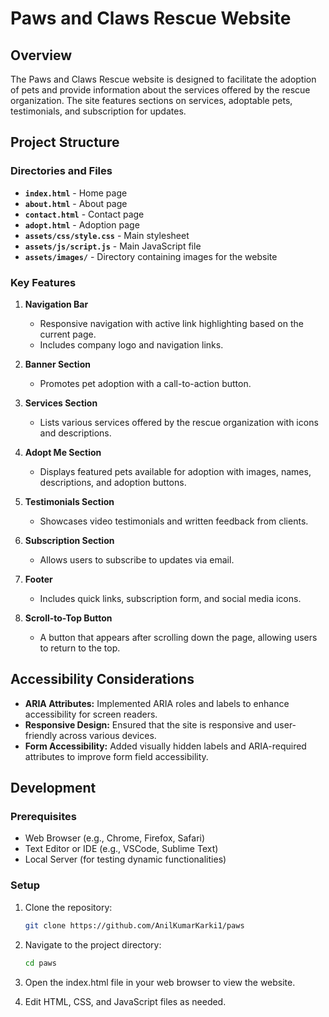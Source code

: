 # Paws and Claws Rescue Website

## Overview

The Paws and Claws Rescue website is designed to facilitate the adoption of pets and provide information about the services offered by the rescue organization. The site features sections on services, adoptable pets, testimonials, and subscription for updates.

## Project Structure

### Directories and Files

- **`index.html`** - Home page
- **`about.html`** - About page
- **`contact.html`** - Contact page
- **`adopt.html`** - Adoption page
- **`assets/css/style.css`** - Main stylesheet
- **`assets/js/script.js`** - Main JavaScript file
- **`assets/images/`** - Directory containing images for the website

### Key Features

1. **Navigation Bar**
   - Responsive navigation with active link highlighting based on the current page.
   - Includes company logo and navigation links.

2. **Banner Section**
   - Promotes pet adoption with a call-to-action button.

3. **Services Section**
   - Lists various services offered by the rescue organization with icons and descriptions.

4. **Adopt Me Section**
   - Displays featured pets available for adoption with images, names, descriptions, and adoption buttons.

5. **Testimonials Section**
   - Showcases video testimonials and written feedback from clients.

6. **Subscription Section**
   - Allows users to subscribe to updates via email.

7. **Footer**
   - Includes quick links, subscription form, and social media icons.

8. **Scroll-to-Top Button**
   - A button that appears after scrolling down the page, allowing users to return to the top.

## Accessibility Considerations

- **ARIA Attributes:** Implemented ARIA roles and labels to enhance accessibility for screen readers.
- **Responsive Design:** Ensured that the site is responsive and user-friendly across various devices.
- **Form Accessibility:** Added visually hidden labels and ARIA-required attributes to improve form field accessibility.

## Development

### Prerequisites

- Web Browser (e.g., Chrome, Firefox, Safari)
- Text Editor or IDE (e.g., VSCode, Sublime Text)
- Local Server (for testing dynamic functionalities)

### Setup

1. Clone the repository:
   ```sh
   git clone https://github.com/AnilKumarKarki1/paws
2. Navigate to the project directory:
   ```sh
   cd paws
3. Open the index.html file in your web browser to view the website.

4. Edit HTML, CSS, and JavaScript files as needed.
